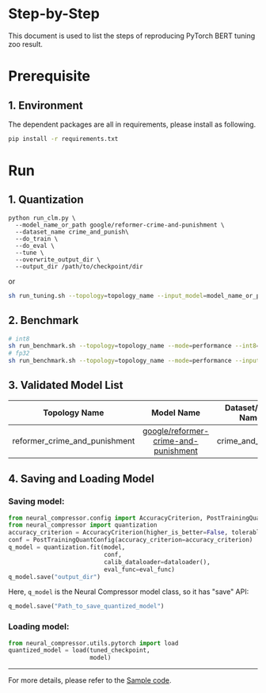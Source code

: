Step-by-Step
============

This document is used to list the steps of reproducing PyTorch BERT tuning zoo result.

# Prerequisite

## 1. Environment

The dependent packages are all in requirements, please install as following.

```bash
pip install -r requirements.txt
```

# Run
## 1. Quantization
```shell
python run_clm.py \
  --model_name_or_path google/reformer-crime-and-punishment \
  --dataset_name crime_and_punish\
  --do_train \
  --do_eval \
  --tune \
  --overwrite_output_dir \
  --output_dir /path/to/checkpoint/dir
```
or
```bash
sh run_tuning.sh --topology=topology_name --input_model=model_name_or_path
```
## 2. Benchmark
```bash
# int8
sh run_benchmark.sh --topology=topology_name --mode=performance --int8=true --input_model=/path/to/checkpoint/dir
# fp32
sh run_benchmark.sh --topology=topology_name --mode=performance --input_model=model_name_or_path
```
## 3. Validated Model List
<table>
<thead>
  <tr>
    <th>Topology Name</th>
    <th>Model Name</th>
    <th>Dataset/Task Name</th>
  </tr>
</thead>
<tbody align="center">
  <tr>
    <td>reformer_crime_and_punishment</td>
    <td><a href="https://huggingface.co/google/reformer-crime-and-punishment">google/reformer-crime-and-punishment</a></td>
    <td>crime_and_punish</td>
  </tr>
</tbody>
</table>

## 4. Saving and Loading Model
### Saving model:
```python
from neural_compressor.config import AccuracyCriterion, PostTrainingQuantConfig
from neural_compressor import quantization
accuracy_criterion = AccuracyCriterion(higher_is_better=False, tolerable_loss=0.5)
conf = PostTrainingQuantConfig(accuracy_criterion=accuracy_criterion)
q_model = quantization.fit(model,
                           conf,
                           calib_dataloader=dataloader(),
                           eval_func=eval_func)
q_model.save("output_dir")
```

Here, `q_model` is the Neural Compressor model class, so it has "save" API:

```python
q_model.save("Path_to_save_quantized_model")
```
### Loading model:

```python
from neural_compressor.utils.pytorch import load
quantized_model = load(tuned_checkpoint,
                       model)
```
--------
For more details, please refer to the [Sample code](./run_clm.py).
